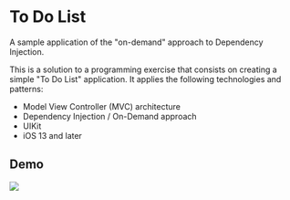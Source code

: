 # To Do List
A sample application of the "on-demand" approach to Dependency Injection.

This is a solution to a programming exercise that consists on creating a simple "To Do List" application.
It applies the following technologies and patterns:
* Model View Controller (MVC) architecture
* Dependency Injection / On-Demand approach
* UIKit
* iOS 13 and later

## Demo

![](demo.gif)
